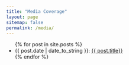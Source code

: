 ```yaml
---
title: "Media Coverage"
layout: page
sitemap: false
permalink: /media/
---
```


<ul>
  {% for post in site.posts %}
    <li>
      {{ post.date | date_to_string }}: <a href="{{ site.url }}{{ site.baseurl }}{{ post.url }}">{{ post.title}}</a>
    </li>
  {% endfor %}
</ul>
